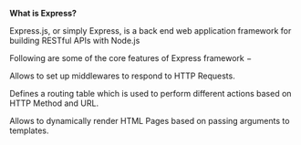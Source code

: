 **What is Express?**

Express.js, or simply Express, is a back end web application framework for building RESTful APIs with Node.js

Following are some of the core features of Express framework −

Allows to set up middlewares to respond to HTTP Requests.

Defines a routing table which is used to perform different actions based on HTTP Method and URL.

Allows to dynamically render HTML Pages based on passing arguments to templates.
